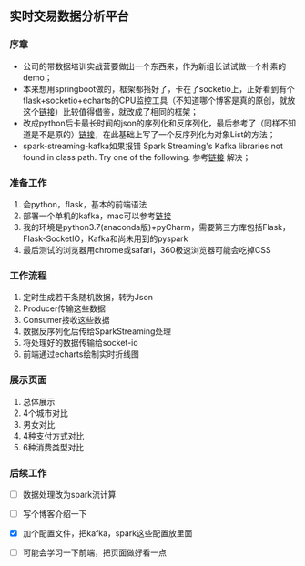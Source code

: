 ## 实时交易数据分析平台
### 序章
+ 公司的带数据培训实战营要做出一个东西来，作为新组长试试做一个朴素的demo；
+ 本来想用springboot做的，框架都搭好了，卡在了socketio上，正好看到有个flask+socketio+echarts的CPU监控工具（不知道哪个博客是真的原创，就放这个[链接](https://www.cnblogs.com/hhh5460/p/7397006.html)）比较值得借鉴，就改成了相同的框架；
+ 改成python后卡最长时间的json的序列化和反序列化，最后参考了（同样不知道是不是原的）[链接](https://www.cnblogs.com/magic8sky/p/10475704.html)，在此基础上写了一个反序列化为对象List的方法；
+ spark-streaming-kafka如果报错 Spark Streaming's Kafka libraries not found in class path. Try one of the following. 参考[链接](https://blog.csdn.net/weixin_40161254/article/details/103296937) 解决；

### 准备工作
1. 会python，flask，基本的前端语法
2. 部署一个单机的kafka，mac可以参考[链接](https://www.jianshu.com/p/23b75520a632)
3. 我的环境是python3.7(anaconda版)+pyCharm，需要第三方库包括Flask，Flask-SocketIO，Kafka和尚未用到的pyspark
4. 最后测试的浏览器用chrome或safari，360极速浏览器可能会吃掉CSS

### 工作流程
1. 定时生成若干条随机数据，转为Json
2. Producer传输这些数据
3. Consumer接收这些数据
4. 数据反序列化后传给SparkStreaming处理
5. 将处理好的数据传输给socket-io
6. 前端通过echarts绘制实时折线图

### 展示页面
1. 总体展示
2. 4个城市对比
3. 男女对比
4. 4种支付方式对比
5. 6种消费类型对比

### 后续工作
- [ ] 数据处理改为spark流计算
- [ ] 写个博客介绍一下
- [x] 加个配置文件，把kafka，spark这些配置放里面
- [ ] 可能会学习一下前端，把页面做好看一点

